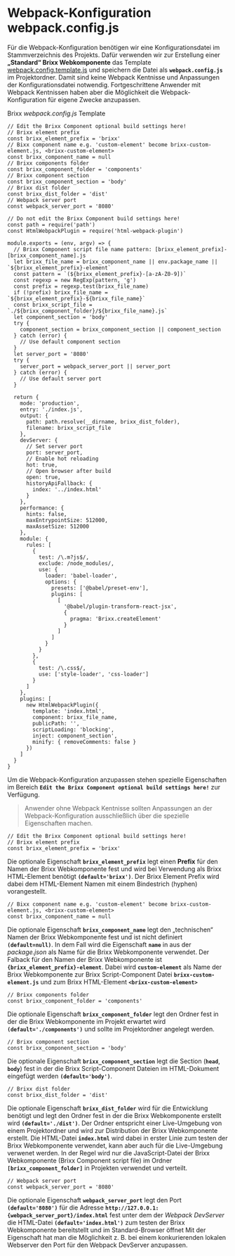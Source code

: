 # Webpack-Konfiguration webpack.config.js
Für die Webpack-Konfiguration benötigen wir eine Konfigurationsdatei im Stammverzeichnis des Projekts. Dafür verwenden wir zur Erstellung einer **„Standard“ Brixx Webkomponente** das Template [webpack.config.template.js](../downloads/webpack.config.template.js) und speichern die Datei als **`webpack.config.js`** im Projektordner. Damit sind keine Webpack Kentnisse und Anpassungen der Konfigurationsdatei notwendig. Fortgeschrittene Anwender mit Webpack Kentnissen haben aber die Möglichkeit die Webpack-Konfiguration für eigene Zwecke anzupassen.

Brixx *webpack.config.js* Template

    // Edit the Brixx Component optional build settings here!
    // Brixx element prefix
    const brixx_element_prefix = 'brixx'
    // Bixx component name e.g. 'custom-element' become brixx-custom-element.js, <brixx-custom-element>
    const brixx_component_name = null
    // Brixx components folder
    const brixx_component_folder = 'components'
    // Brixx component section
    const brixx_component_section = 'body'
    // Brixx dist folder
    const brixx_dist_folder = 'dist'
    // Webpack server port
    const webpack_server_port = '8080'

    // Do not edit the Brixx Component build settings here!
    const path = require('path')
    const HtmlWebpackPlugin = require('html-webpack-plugin')

    module.exports = (env, argv) => {
      // Brixx Component script file name pattern: [brixx_element_prefix]-[brixx_component_name].js
      let brixx_file_name = brixx_component_name || env.package_name || `${brixx_element_prefix}-element`
      const pattern = `(${brixx_element_prefix}-[a-zA-Z0-9])`
      const regexp = new RegExp(pattern, 'g')
      const prefix = regexp.test(brixx_file_name)
      if (!prefix) brixx_file_name = `${brixx_element_prefix}-${brixx_file_name}`
      const brixx_script_file = `./${brixx_component_folder}/${brixx_file_name}.js`
      let component_section = 'body'  
      try {
        component_section = brixx_component_section || component_section
      } catch (error) {
        // Use default component section
      }
      let server_port = '8080'  
      try {
        server_port = webpack_server_port || server_port
      } catch (error) {
        // Use default server port
      }
      
      return {
        mode: 'production',
        entry: './index.js',
        output: {
          path: path.resolve(__dirname, brixx_dist_folder),
          filename: brixx_script_file
        },
        devServer: {
          // Set server port
          port: server_port,
          // Enable hot reloading
          hot: true,
          // Open browser after build
          open: true,
          historyApiFallback: {
            index: '../index.html'
          }
        },
        performance: {
          hints: false,
          maxEntrypointSize: 512000,
          maxAssetSize: 512000
        },
        module: {
          rules: [
            {
              test: /\.m?js$/,
              exclude: /node_modules/,
              use: {
                loader: 'babel-loader',
                options: {
                  presets: ['@babel/preset-env'],
                  plugins: [
                    [
                      '@babel/plugin-transform-react-jsx',
                      {
                        pragma: 'Brixx.createElement'
                      }
                    ]
                  ]
                }
              }
            },
            {
              test: /\.css$/,
              use: ['style-loader', 'css-loader']
            }
          ]
        },
        plugins: [
          new HtmlWebpackPlugin({
            template: 'index.html',
            component: brixx_file_name,
            publicPath: '',
            scriptLoading: 'blocking',
            inject: component_section',
            minify: { removeComments: false }
          })
        ]
      }
    }

Um die Webpack-Konfiguration anzupassen stehen spezielle Eigenschaften im Bereich **`Edit the Brixx Component optional build settings here!`** zur Verfügung.

  > Anwender ohne Webpack Kentnisse sollten Anpassungen an der Webpack-Konfiguration ausschließlich über die spezielle Eigenschaften machen.

    // Edit the Brixx Component optional build settings here!
    // Brixx element prefix
    const brixx_element_prefix = 'brixx'

Die optionale Eigenschaft **`brixx_element_prefix`** legt einen **Prefix** für den Namen der Brixx Webkomponente fest und wird bei Verwendung als Brixx HTML-Element benötigt **`(default='brixx')`**. Der Brixx Element Prefix wird dabei dem HTML-Element Namen mit einem Bindestrich (hyphen) vorangestellt. 

    // Bixx component name e.g. 'custom-element' become brixx-custom-element.js, <brixx-custom-element>
    const brixx_component_name = null

Die optionale Eigenschaft **`brixx_component_name`** legt den „technischen“ Namen der Brixx Webkomponente fest und ist nicht definiert **`(default=null)`**. In dem Fall wird die Eigenschaft **`name`** in aus der *package.json* als Name für die Brixx Webkomponente verwendet. Der Falback für den Namen der Brixx Webkomponente ist **`{brixx_element_prefix}-element`**. Dabei wird **`custom-element`** als Name der Brixx Webkomponente zur Brixx Script-Component Datei **`brixx-custom-element.js`** und zum Brixx HTML-Element **`<brixx-custom-element>`**

    // Brixx components folder
    const brixx_component_folder = 'components'

Die optionale Eigenschaft **`brixx_component_folder`** legt den Ordner fest in der die Brixx Webkomponente im Projekt erwartet wird **`(default='./components')`** und sollte im Projektordner angelegt werden.

    // Brixx component section
    const brixx_component_section = 'body'

Die optionale Eigenschaft **`brixx_component_section`** legt die Section (**`head`**, **`body`**) fest in der die Brixx Script-Component Dateien im HTML-Dokument eingefügt werden **`(default='body')`**.

    // Brixx dist folder
    const brixx_dist_folder = 'dist'

Die optionale Eigenschaft **`brixx_dist_folder`** wird für die Entwicklung benötigt und legt den Ordner fest in der die Brixx Webkomponente erstellt wird **`(default='./dist')`**. Der Ordner entspricht einer Live-Umgebung von einem Projektordner und wird zur Distribution der Brixx Webkomponente erstellt. Die HTML-Datei **`index.html`** wird dabei in erster Linie zum testen der Brixx Webkomponente verwendet, kann aber auch für die Live-Umgebung verwenet werden. In der Regel wird nur die JavaScript-Datei der Brixx Webkomponente (Brixx Component script file) im Ordner **`[brixx_component_folder]`** in Projekten verwendet und verteilt.

    // Webpack server port
    const webpack_server_port = '8080'

Die optionale Eigenschaft **`webpack_server_port`** legt den Port **`(default='8080')`** für die Adresse **`http://127.0.0.1:{webpack_server_port}/index.html`** fest unter dem der *Webpack DevServer* die HTML-Datei **`(default='index.html')`** zum testen der Brixx Webkomponente bereitstellt und im Standard-Browser öffnet Mit der Eigenschaft hat man die Möglichkeit z. B. bei einem konkurierenden lokalen Webserver den Port für den Webpack DevServer anzupassen.
